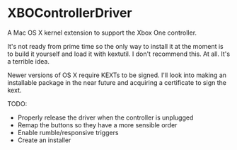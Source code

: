 XBOControllerDriver
===================

A Mac OS X kernel extension to support the Xbox One controller.

It's not ready from prime time so the only way to install it at the moment is to build it yourself and load it with kextutil.  I don't recommend this.  At all.  It's a terrible idea.

Newer versions of OS X require KEXTs to be signed.  I'll look into making an installable package in the near future and acquiring a certificate to sign the kext.

TODO:
* Properly release the driver when the controller is unplugged
* Remap the buttons so they have a more sensible order
* Enable rumble/responsive triggers
* Create an installer

